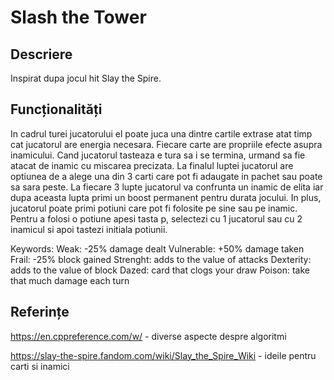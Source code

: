 # Slash the Tower

## Descriere

Inspirat dupa jocul hit Slay the Spire.

## Funcționalități

In cadrul turei jucatorului el poate juca una dintre cartile extrase atat timp cat jucatorul are energia necesara. Fiecare carte are propriile efecte asupra inamicului. Cand jucatorul tasteaza e tura sa i se termina, urmand sa fie atacat de inamic cu miscarea precizata. La finalul luptei jucatorul are optiunea de a alege una din 3 carti care pot fi adaugate in pachet sau poate sa sara peste. La fiecare 3 lupte jucatorul va confrunta un inamic de elita iar dupa aceasta lupta primi un boost permanent pentru durata jocului. In plus, jucatorul poate primi potiuni care pot fi folosite pe sine sau pe inamic. Pentru a folosi o potiune apesi tasta p, selectezi cu 1 jucatorul sau cu 2 inamicul si apoi tastezi initiala potiunii.

Keywords:
Weak: -25% damage dealt
Vulnerable: +50% damage taken
Frail: -25% block gained
Strenght: adds to the value of attacks
Dexterity: adds to the value of block
Dazed: card that clogs your draw
Poison: take that much damage each turn


## Referințe

https://en.cppreference.com/w/ - diverse aspecte despre algoritmi

https://slay-the-spire.fandom.com/wiki/Slay_the_Spire_Wiki - ideile pentru carti si inamici
